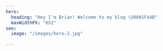 ```yaml
---
hero:
  heading: "Hey I'm Brian! Welcome to my blog \U0001F44B"
  maxWidthPX: "652"
seo:
  image: "/images/hero-2.jpg"

---
```

